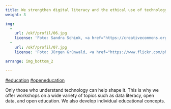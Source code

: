 ```yaml
---
title: We strengthen digital literacy and the ethical use of technology
weight: 3

img:
  -
    url: /okf/profil/06.jpg
    license: 'Foto: Sandra Schink, <a href="https://creativecommons.org/licenses/by/4.0/">CC BY 4.0</a> Jugend hackt'
  -
    url: /okf/profil/07.jpg
    license: 'Foto: Jürgen Grünwald, <a href="https://www.flickr.com/photos/okfde/38991698625/in/album-72157662998831677/">Jugend hackt in Österreich 2017</a>, <a href="https://creativecommons.org/licenses/by/4.0/">CC BY 4.0</a>'

arrange: img_bottom_2

---
```


[#education](../projekte/#education)
[#openeducation](../themen/bildung/)

Only those who understand technology can help shape it. This is why we offer workshops on a wide variety of topics such as data literacy, open data, and open education. We also develop individual educational concepts.
